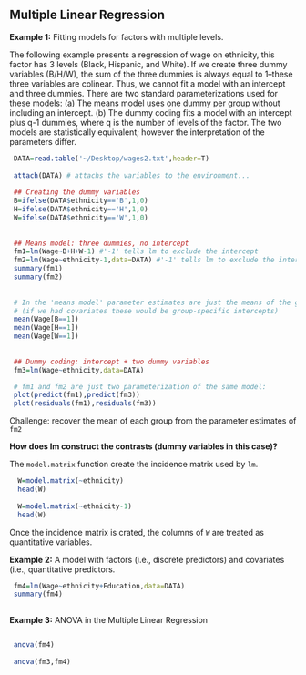 ## Multiple Linear Regression

**Example 1:** Fitting models for factors with multiple levels.

The following example presents a regression of wage on ethnicity, this factor has 3 levels (Black, Hispanic, and White). 
If we create three dummy variables (B/H/W), the sum  of the three dummies is always equal to 1–these three variables are colinear. Thus, we cannot fit a model with an intercept and three dummies. There are two standard parameterizations used for these models: (a) The means model uses one dummy per group without including an intercept. (b) The dummy coding fits a model with an intercept plus q-1 dummies, where q is the number of levels of the factor. The two models are statistically equivalent; however the interpretation of the parameters differ.

```r
 DATA=read.table('~/Desktop/wages2.txt',header=T)
 
 attach(DATA) # attachs the variables to the environment...
 
 ## Creating the dummy variables
 B=ifelse(DATA$ethnicity=='B',1,0)
 H=ifelse(DATA$ethnicity=='H',1,0)
 W=ifelse(DATA$ethnicity=='W',1,0)
 
 
 ## Means model: three dummies, no intercept
 fm1=lm(Wage~B+H+W-1) #'-1' tells lm to exclude the intercept
 fm2=lm(Wage~ethnicity-1,data=DATA) #'-1' tells lm to exclude the intercept
 summary(fm1)
 summary(fm2)
 
 
 # In the 'means model' parameter estimates are just the means of the group 
 # (if we had covariates these would be group-specific intercepts)
 mean(Wage[B==1])
 mean(Wage[H==1])
 mean(Wage[W==1])
 
 
 ## Dummy coding: intercept + two dummy variables
 fm3=lm(Wage~ethnicity,data=DATA)

 # fm1 and fm2 are just two parameterization of the same model:
 plot(predict(fm1),predict(fm3))
 plot(residuals(fm1),residuals(fm3))

```

Challenge: recover the mean of each group from the parameter estimates of `fm2`

**How does lm construct the contrasts (dummy variables in this case)?**

The `model.matrix` function create the incidence matrix used by `lm`.

```r
  W=model.matrix(~ethnicity)
  head(W)
  
  W=model.matrix(~ethnicity-1)
  head(W)
```
Once the incidence matrix is crated, the columns of `W` are treated as quantitative variables.

**Example 2:** A model with factors (i.e., discrete predictors) and covariates (i.e., quantitative predictors.

```r
 fm4=lm(Wage~ethnicity+Education,data=DATA)
 summary(fm4)
 
```
**Example 3:** ANOVA in the Multiple Linear Regression

```r

 anova(fm4)
 
 anova(fm3,fm4)
 

```

